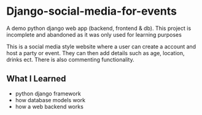 # Django-social-media-for-events
A demo python django web app (backend, frontend & db). This project is incomplete and abandoned as it was only used for learning purposes

This is a social media style website where a user can create a account and host a party or event. They can then add details such as age,  location, drinks ect. 
There is also commenting functionality.


## What I Learned
- python django framework
- how database models work
- how a web backend works

